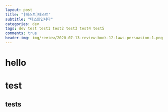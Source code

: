 ```yaml
---  
layout: post
title: "[테스트]테스트"  
subtitle: "테스트입니다"  
categories: dev
tags: dev test test1 test2 test3 test4 test5
comments: true  
header-img: img/review/2020-07-13-review-book-12-laws-persuasion-1.png
---
```


# hello
# test
## tests